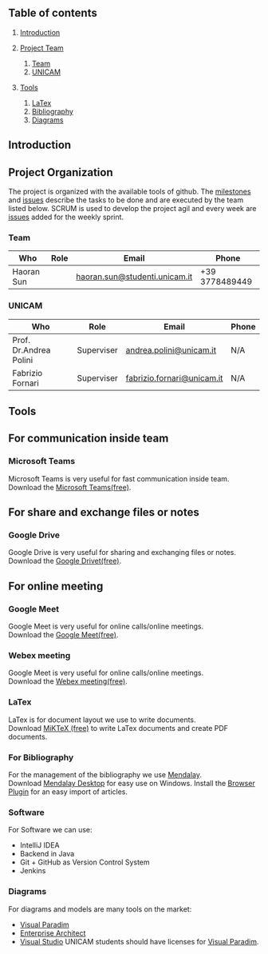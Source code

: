 ## Table of contents
1. [Introduction](#introduction)
2. [Project Team](#project_organization)
    1. [Team](#team)
    2. [UNICAM](#team_unicam)
   
3. [Tools](#tools)
   
    1. [LaTex](#tools_latex)
    2. [Bibliography](#tools_bibliography)
    3. [Diagrams](#tools_diagrams)
  
  
## Introduction <a name="introduction"/>
## Project Organization <a name="project_organization"/>
The project is organized with the available tools of github. The [milestones](https://github.com/FabrizioFornari/SPM2020-BJMH/milestones) and [issues](https://github.com/FabrizioFornari/SPM2020-BJMH/issues) describe the tasks to be done and are executed by the team listed below. SCRUM is used to develop the project agil and every week are [issues](https://github.com/FabrizioFornari/SPM2020-BJMH/issues) added for the weekly sprint.
### Team <a name="team"/>
Who | Role | Email | Phone |
---- | ---- | ---- | --- |
 Haoran Sun|  | <haoran.sun@studenti.unicam.it> | +39 3778489449 |
### UNICAM <a name="team_unicam"/>
Who | Role | Email | Phone |
---- | ---- | ---- | --- |
Prof. Dr.Andrea Polini | Superviser | <andrea.polini@unicam.it> | N/A |
Fabrizio Fornari| Superviser | <fabrizio.fornari@unicam.it> | N/A |
## Tools <a name="tools"/>
## For communication inside team  <a name=" tools_comunication"/>
### Microsoft Teams  <a name=" tools_Microsoft Teams"/>
Microsoft Teams is very useful for fast communication inside team.
Download the [Microsoft Teams(free)](https://www.microsoft.com/it-it/microsoft-365/microsoft-teams/group-chat-software).
## For share and exchange files or notes  <a name="tools_sharing"/>
### Google Drive <a name=" tools_Google Drive"/>
Google Drive is very useful for sharing and exchanging files or notes.
Download the [Google Drivet(free)](https://www.google.com/intl/it_it/drive/download/).
## For online meeting  <a name=" tools_meeting"/>
### Google Meet <a name="tools_Google Meet"/>
Google Meet is very useful for online calls/online meetings.  
Download the [Google Meet(free)](https://meet.google.com/).
### Webex meeting <a name="tools_Webex meet"/>
Google Meet is very useful for online calls/online meetings.  
Download the [Webex meeting(free)](https://www.webex.com//).
### LaTex <a name="tools_latex"/>
LaTex is for document layout we use to write documents.  
Download [MiKTeX (free)](https://miktex.org/download) to write LaTex documents and create PDF documents.
### For Bibliography <a name="tools_bibliography"/>
For the management of the bibliography we use [Mendalay](https://www.mendeley.com/).  
Download [Mendalay Desktop](https://www.mendeley.com/download-desktop-new/) for easy use on Windows.
Install the [Browser Plugin](https://www.mendeley.com/reference-management/web-importer) for an easy import of articles.
### Software <a name="tools_software"/>
For Software we can use:
- IntelliJ IDEA 
- Backend in Java
- Git + GitHub as Version Control System
- Jenkins
### Diagrams <a name="tools_diagrams"/>
For diagrams and models are many tools on the market:
- [Visual Paradim](https://www.visual-paradigm.com/)
- [Enterprise Architect](https://www.sparxsystems.eu/)
- [Visual Studio](https://visualstudio.microsoft.com/)
UNICAM students should have licenses for [Visual Paradim](https://www.visual-paradigm.com/).
